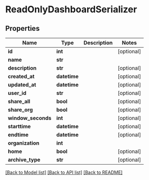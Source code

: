 # ReadOnlyDashboardSerializer

## Properties
Name | Type | Description | Notes
------------ | ------------- | ------------- | -------------
**id** | **int** |  | [optional] 
**name** | **str** |  | 
**description** | **str** |  | [optional] 
**created_at** | **datetime** |  | [optional] 
**updated_at** | **datetime** |  | [optional] 
**user_id** | **str** |  | [optional] 
**share_all** | **bool** |  | [optional] 
**share_org** | **bool** |  | [optional] 
**window_seconds** | **int** |  | [optional] 
**starttime** | **datetime** |  | [optional] 
**endtime** | **datetime** |  | [optional] 
**organization** | **int** |  | 
**home** | **bool** |  | [optional] 
**archive_type** | **str** |  | [optional] 

[[Back to Model list]](../README.md#documentation-for-models) [[Back to API list]](../README.md#documentation-for-api-endpoints) [[Back to README]](../README.md)


